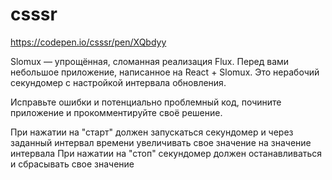 # csssr

https://codepen.io/csssr/pen/XQbdyy

Slomux — упрощённая, сломанная реализация Flux.
Перед вами небольшое приложение, написанное на React + Slomux.
Это нерабочий секундомер с настройкой интервала обновления.

Исправьте ошибки и потенциально проблемный код, почините приложение и прокомментируйте своё решение.

При нажатии на "старт" должен запускаться секундомер и через заданный интервал времени увеличивать свое значение
на значение интервала
При нажатии на "стоп" секундомер должен останавливаться и сбрасывать свое значение
